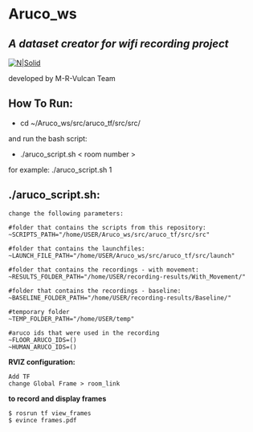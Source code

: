 # Aruco_ws

## _A dataset creator for wifi recording project_

[![N|Solid](https://thumbs.dreamstime.com/b/d-illustration-wifi-symbol-sign-internet-network-connection-background-wireless-187836855.jpg)](https://github.com/M-R-VulcaN/Record-Wifi)

developed by M-R-Vulcan Team

## How To Run:
- cd ~/Aruco_ws/src/aruco_tf/src/src/

and run the bash script:
- ./aruco_script.sh < room number >

for example:
./aruco_script.sh 1

## ./aruco_script.sh:
```
change the following parameters:

#folder that contains the scripts from this repository:
~SCRIPTS_PATH="/home/USER/Aruco_ws/src/aruco_tf/src/src"  

#folder that contains the launchfiles:
~LAUNCH_FILE_PATH="/home/USER/Aruco_ws/src/aruco_tf/src/launch"

#folder that contains the recordings - with movement:
~RESULTS_FOLDER_PATH="/home/USER/recording-results/With_Movement/"

#folder that contains the recordings - baseline:
~BASELINE_FOLDER_PATH="/home/USER/recording-results/Baseline/"

#temporary folder
~TEMP_FOLDER_PATH="/home/USER/temp"

#aruco ids that were used in the recording
~FLOOR_ARUCO_IDS=()
~HUMAN_ARUCO_IDS=()
```

**RVIZ configuration:**
```
Add TF
change Global Frame > room_link
```

**to record and display frames**
```
$ rosrun tf view_frames
$ evince frames.pdf 
```